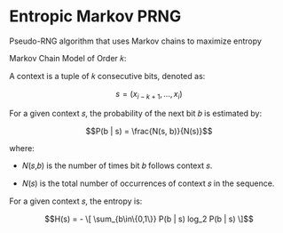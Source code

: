 # Entropic Markov PRNG
Pseudo-RNG algorithm that uses Markov chains to maximize entropy

Markov Chain Model of Order 𝑘:

A context is a tuple of 𝑘 consecutive bits, denoted as:
```math 
s = (x_{i-k+1} , ... , x_i)
```
For a given context 𝑠, the probability of the next bit 𝑏 is estimated by:
```math
P(b | s) = \frac{N(s, b)}{N(s)}
```
where:

- 𝑁(𝑠,𝑏) is the number of times bit 𝑏 follows context 𝑠.

- 𝑁(𝑠) is the total number of occurrences of context 𝑠 in the sequence.

For a given context 𝑠, the entropy is:
```math
H(s) = - \[ \sum_{b\in\{0,1\}} P(b | s) log_2 P(b | s) \]
```




